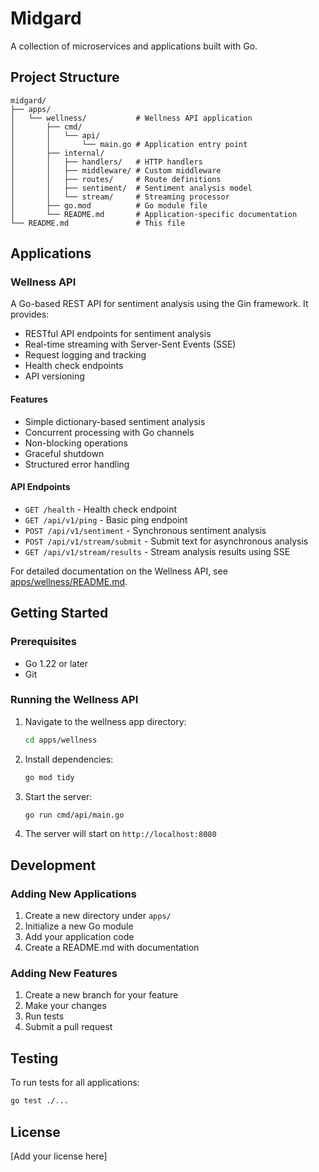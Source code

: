 # Midgard

A collection of microservices and applications built with Go.

## Project Structure

```
midgard/
├── apps/
│   └── wellness/           # Wellness API application
│       ├── cmd/
│       │   └── api/
│       │       └── main.go # Application entry point
│       ├── internal/
│       │   ├── handlers/   # HTTP handlers
│       │   ├── middleware/ # Custom middleware
│       │   ├── routes/     # Route definitions
│       │   ├── sentiment/  # Sentiment analysis model
│       │   └── stream/     # Streaming processor
│       ├── go.mod          # Go module file
│       └── README.md       # Application-specific documentation
└── README.md               # This file
```

## Applications

### Wellness API

A Go-based REST API for sentiment analysis using the Gin framework. It provides:

- RESTful API endpoints for sentiment analysis
- Real-time streaming with Server-Sent Events (SSE)
- Request logging and tracking
- Health check endpoints
- API versioning

#### Features

- Simple dictionary-based sentiment analysis
- Concurrent processing with Go channels
- Non-blocking operations
- Graceful shutdown
- Structured error handling

#### API Endpoints

- `GET /health` - Health check endpoint
- `GET /api/v1/ping` - Basic ping endpoint
- `POST /api/v1/sentiment` - Synchronous sentiment analysis
- `POST /api/v1/stream/submit` - Submit text for asynchronous analysis
- `GET /api/v1/stream/results` - Stream analysis results using SSE

For detailed documentation on the Wellness API, see [apps/wellness/README.md](apps/wellness/README.md).

## Getting Started

### Prerequisites

- Go 1.22 or later
- Git

### Running the Wellness API

1. Navigate to the wellness app directory:
   ```bash
   cd apps/wellness
   ```

2. Install dependencies:
   ```bash
   go mod tidy
   ```

3. Start the server:
   ```bash
   go run cmd/api/main.go
   ```

4. The server will start on `http://localhost:8080`

## Development

### Adding New Applications

1. Create a new directory under `apps/`
2. Initialize a new Go module
3. Add your application code
4. Create a README.md with documentation

### Adding New Features

1. Create a new branch for your feature
2. Make your changes
3. Run tests
4. Submit a pull request

## Testing

To run tests for all applications:
```bash
go test ./...
```

## License

[Add your license here] 